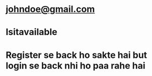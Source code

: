 # johndoe@gmail.com
# Isitavailable

# Register se back ho sakte hai but login se back nhi ho paa rahe hai